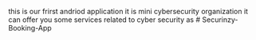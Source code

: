 this is our frirst andriod application it is mini cybersecurity organization it can offer you some services related to cyber security as  # Securinzy-Booking-App
